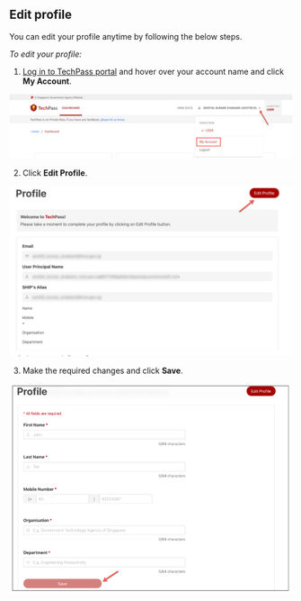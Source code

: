 ## Edit profile

You can edit your profile anytime by following the below steps.

_To edit your profile:_

1. [Log in to TechPass portal](log-into-techpass-portal-po-non-se) and hover over your account name and click **My Account**.

![view-account](assets/images/onboarding/po-non-se//view-account-or-profile.png)

2. Click **Edit Profile**.

![edit-account](assets/images/onboarding/po-non-se//edit-profile.png)

3. Make the required changes and click **Save**.

![save-account](assets/images/onboarding/po-non-se//save-profile.png)
